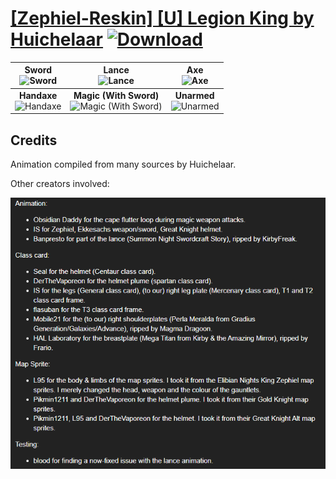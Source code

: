 # [\[Zephiel-Reskin\] \[U\] Legion King by Huichelaar](https://github.com/Klokinator/FE-Repo/tree/main/Battle%20Animations/Infantry%20-%20Knights,%20Generals,%20Armors/%5BZephiel-Reskin%5D%20%5BU%5D%20Legion%20King%20by%20Huichelaar) [![Download](https://img.shields.io/badge/Download--red?style=social&logo=github)](https://minhaskamal.github.io/DownGit/#/home?url=https://github.com/Klokinator/FE-Repo/tree/main/Battle%20Animations/Infantry%20-%20Knights,%20Generals,%20Armors/%5BZephiel-Reskin%5D%20%5BU%5D%20Legion%20King%20by%20Huichelaar)

| <b>Sword</b><br/><img alt="Sword" src="https://raw.githubusercontent.com/Klokinator/FE-Repo/main/Battle%20Animations/Infantry%20-%20Knights,%20Generals,%20Armors/%5BZephiel-Reskin%5D%20%5BU%5D%20Legion%20King%20by%20Huichelaar/1.%20Sword/Sword.gif"/> | <b>Lance</b><br/><img alt="Lance" src="https://raw.githubusercontent.com/Klokinator/FE-Repo/main/Battle%20Animations/Infantry%20-%20Knights,%20Generals,%20Armors/%5BZephiel-Reskin%5D%20%5BU%5D%20Legion%20King%20by%20Huichelaar/2.%20Lance/Lance.gif"/> | <b>Axe</b><br/><img alt="Axe" src="https://raw.githubusercontent.com/Klokinator/FE-Repo/main/Battle%20Animations/Infantry%20-%20Knights,%20Generals,%20Armors/%5BZephiel-Reskin%5D%20%5BU%5D%20Legion%20King%20by%20Huichelaar/3.%20Axe/Axe.gif"/> |
| :---: | :---: | :---: |
| <b>Handaxe</b><br/><img alt="Handaxe" src="https://raw.githubusercontent.com/Klokinator/FE-Repo/main/Battle%20Animations/Infantry%20-%20Knights,%20Generals,%20Armors/%5BZephiel-Reskin%5D%20%5BU%5D%20Legion%20King%20by%20Huichelaar/4.%20Handaxe/Handaxe.gif"/> | <b>Magic (With Sword)</b><br/><img alt="Magic (With Sword)" src="https://raw.githubusercontent.com/Klokinator/FE-Repo/main/Battle%20Animations/Infantry%20-%20Knights,%20Generals,%20Armors/%5BZephiel-Reskin%5D%20%5BU%5D%20Legion%20King%20by%20Huichelaar/6.%20Magic%20(With%20Sword)/Magic.gif"/> | <b>Unarmed</b><br/><img alt="Unarmed" src="https://raw.githubusercontent.com/Klokinator/FE-Repo/main/Battle%20Animations/Infantry%20-%20Knights,%20Generals,%20Armors/%5BZephiel-Reskin%5D%20%5BU%5D%20Legion%20King%20by%20Huichelaar/8.%20Unarmed/Unarmed.gif"/> |

## Credits

Animation compiled from many sources by Huichelaar.

Other creators involved:

<img src="./Credits.png" />


